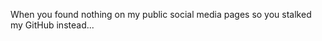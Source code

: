 When you found nothing on my public social media pages so you stalked my GitHub instead...

<!---
keanutaufan/keanutaufan is a ✨ special ✨ repository because its `README.md` (this file) appears on your GitHub profile.
You can click the Preview link to take a look at your changes.
--->
